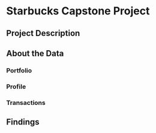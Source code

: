 # Starbucks Capstone Project

## Project Description

## About the Data

### Portfolio

### Profile

### Transactions

## Findings




